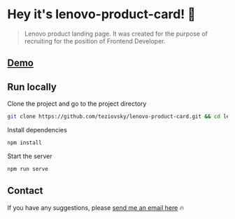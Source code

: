 # Hey it's lenovo-product-card! 🤝

> Lenovo product landing page. It was created for the purpose of recruiting for the position of Frontend Developer.

## [Demo](https://lenovo-product-card.pl)

## Run locally

Clone the project and go to the project directory

```bash
git clone https://github.com/teziovsky/lenovo-product-card.git && cd lenovo-product-card
```

Install dependencies

```bash
npm install
```

Start the server

```bash
npm run serve
```

## Contact

If you have any suggestions, please [send me an email here](mailto:kontakt@jakubsoboczynski.pl) 🔥
